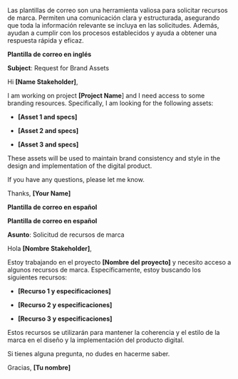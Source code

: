 Las plantillas de correo son una herramienta valiosa para solicitar recursos de marca. Permiten una comunicación clara y estructurada, asegurando que toda la información relevante se incluya en las solicitudes. Además, ayudan a cumplir con los procesos establecidos y ayuda a obtener una respuesta rápida y eficaz.

**Plantilla de correo en inglés**

**Subject**: Request for Brand Assets

Hi **[Name Stakeholder]**,

I am working on project **[Project Name**] and I need access to some branding resources. Specifically, I am looking for the following assets:

-   **[Asset 1 and specs]**
    
-   **[Asset 2 and specs]**
    
-   **[Asset 3 and specs]**
    

These assets will be used to maintain brand consistency and style in the design and implementation of the digital product.

If you have any questions, please let me know.

Thanks, **[Your Name]**

**Plantilla de correo en español**

**Plantilla de correo en español**

**Asunto**: Solicitud de recursos de marca

Hola **[Nombre Stakeholder]**,

Estoy trabajando en el proyecto **[Nombre del proyecto]** y necesito acceso a algunos recursos de marca. Específicamente, estoy buscando los siguientes recursos:

-   **[Recurso 1 y especificaciones]**
    
-   **[Recurso 2 y especificaciones]**
    
-   **[Recurso 3 y especificaciones]**
    

Estos recursos se utilizarán para mantener la coherencia y el estilo de la marca en el diseño y la implementación del producto digital.

Si tienes alguna pregunta, no dudes en hacerme saber.

Gracias, **[Tu nombre]**